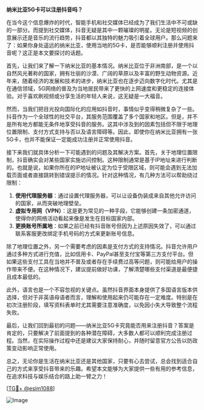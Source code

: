 **纳米比亚5G卡可以注册抖音吗？**

在当今这个信息爆炸的时代，智能手机和社交媒体已经成为了我们生活中不可或缺的一部分。而提到社交媒体，抖音无疑是其中一颗璀璨的明星。无论是短视频的创意展示还是音乐的流行趋势，抖音都以其独特的魅力吸引着全球用户。那么问题来了：如果你身处遥远的纳米比亚，使用当地的5G卡，是否能够顺利注册并使用抖音呢？这正是本文要探讨的话题。

首先，让我们来了解一下纳米比亚的基本情况。纳米比亚位于非洲南部，是一个以自然风光著称的国家，拥有壮丽的沙漠、广阔的草原以及丰富的野生动物资源。近年来，随着经济的发展和技术的进步，纳米比亚也在逐步迈向数字化时代。尤其是在通信领域，5G网络的普及为当地居民带来了更快的上网速度和更稳定的连接体验。对于喜欢刷视频或分享生活的年轻人来说，这无疑是一大福音。

然而，当我们把目光投向国际化的应用如抖音时，事情似乎变得稍微复杂了一些。抖音作为一个全球性的社交平台，其服务范围覆盖了多个国家和地区。但是，并不是所有地方都能无条件地享受抖音的服务。这其中涉及到的因素包括但不限于地理位置限制、支付方式支持与否以及语言障碍等。因此，即使你在纳米比亚拥有一张5G卡，也并不能保证一定能成功注册并正常使用抖音。

接下来我们就具体分析一下可能遇到的问题及其解决方案。首先，关于地理位置限制，抖音确实会对某些国家实施访问控制。这种限制通常是基于IP地址来进行判断的。也就是说，如果你所在的IP地址被认定为位于受限区域，则可能会遇到无法加载页面或者直接跳转到错误提示的情况。针对这种情况，有几种方法可以帮助绕过限制：

1. **使用代理服务器**：通过设置代理服务器，可以让设备伪装成来自其他允许访问的国家，从而突破地理壁垒。
2. **虚拟专用网（VPN）**：这是更为常见的一种手段，它能够创建一条加密通道，使得你的网络活动看起来像是发生在目标国家内部。
3. **更换账号所属地**：如果之前已经有抖音账号但因为上述原因失效了，可以通过联系客服更改绑定手机号码的方式来更新账号信息。

除了地理位置之外，另一个需要考虑的因素是支付方式的支持情况。抖音允许用户通过多种方式进行充值，比如信用卡、PayPal甚至支付宝等第三方支付平台。但如果这些支付工具在当地并不普及或者存在手续费过高等问题，则可能给用户的操作带来不便。在这种情况下，建议提前做好功课，了解清楚哪些支付渠道是最便捷且成本最低的。

此外，语言也是一个不容忽视的关键点。虽然抖音界面本身提供了多国语言版本供选择，但对于非英语母语者而言，理解和使用起来仍可能存在一定难度。特别是在初次注册阶段，填写资料表单时尤其需要注意准确度，以免因小失大导致整个流程失败。

最后，让我们回到最初的问题——纳米比亚5G卡究竟能否用来注册抖音？答案是肯定的，只要解决了前面提到的各种潜在障碍，大多数人都可以顺利完成注册过程。当然，在实际操作过程中还是建议大家保持耐心，并随时留意官方公告以防政策变动影响正常使用。

总之，无论你是生活在纳米比亚还是其他国家，只要有心去尝试，总会找到适合自己的方式来享受抖音带来的乐趣。希望本文能够为大家提供一些有用的参考信息，在追求科技与娱乐结合的路上助一臂之力！

[[TG💪+ @esim1088](https://t.me/s/esim1088)]

![Image](https://i.postimg.cc/4NQfJmqS/Snipaste-2025-05-13-00-14-12.png)